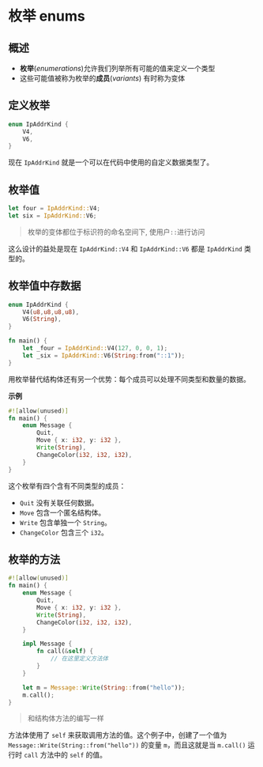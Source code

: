 # 枚举 enums

## 概述

- **枚举**(*enumerations*)允许我们列举所有可能的值来定义一个类型
- 这些可能值被称为枚举的**成员**(*variants*) 有时称为变体

## 定义枚举

```rust
enum IpAddrKind {
    V4,
    V6,
}
```

现在 `IpAddrKind` 就是一个可以在代码中使用的自定义数据类型了。

## 枚举值

```rust
let four = IpAddrKind::V4;
let six = IpAddrKind::V6;
```

> 枚举的变体都位于标识符的命名空间下, 使用户`::`进行访问

这么设计的益处是现在 `IpAddrKind::V4` 和 `IpAddrKind::V6` 都是 `IpAddrKind` 类型的。

## 枚举值中存数据

```rust
enum IpAddrKind {
    V4(u8,u8,u8,u8),
    V6(String),
}

fn main() {
    let _four = IpAddrKind::V4(127, 0, 0, 1);
    let _six = IpAddrKind::V6(String:from("::1"));
}
```

用枚举替代结构体还有另一个优势：每个成员可以处理不同类型和数量的数据。

**示例**

```rust
#![allow(unused)]
fn main() {
    enum Message {
        Quit,
        Move { x: i32, y: i32 },
        Write(String),
        ChangeColor(i32, i32, i32),
    }
}
```

这个枚举有四个含有不同类型的成员：

- `Quit` 没有关联任何数据。
- `Move` 包含一个匿名结构体。
- `Write` 包含单独一个 `String`。
- `ChangeColor` 包含三个 `i32`。

## 枚举的方法

```rust
#![allow(unused)]
fn main() {
    enum Message {
        Quit,
        Move { x: i32, y: i32 },
        Write(String),
        ChangeColor(i32, i32, i32),
    }

    impl Message {
        fn call(&self) {
            // 在这里定义方法体
        }
    }

    let m = Message::Write(String::from("hello"));
    m.call();
}
```

> 和结构体方法的编写一样

方法体使用了 `self` 来获取调用方法的值。这个例子中，创建了一个值为 `Message::Write(String::from("hello"))` 的变量 `m`，而且这就是当 `m.call()` 运行时 `call` 方法中的 `self` 的值。